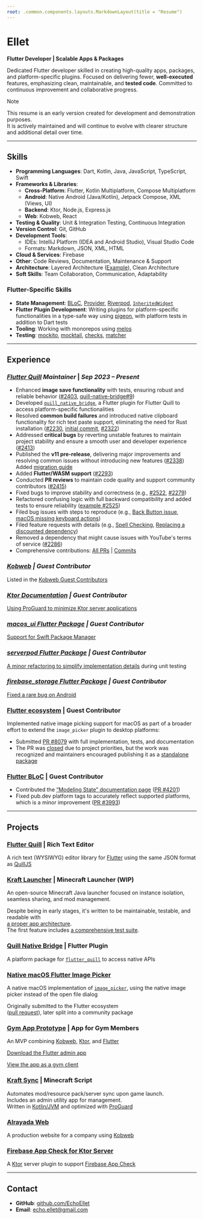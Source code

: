 ```yaml
---
root: .common.components.layouts.MarkdownLayout(title = "Resume")
---
```


[//]: # (TODO: Prepare the resume)

# **Ellet**

**Flutter Developer | Scalable Apps & Packages**

Dedicated Flutter developer skilled in creating high-quality apps, packages, and platform-specific plugins.
Focused on delivering fewer, **well-executed** features, emphasizing clean, maintainable, and **tested code**.
Committed to continuous improvement and collaborative progress.

> [!NOTE]
> This resume is an early version created for development and demonstration purposes.  
> It is actively maintained and will continue to evolve with clearer structure and additional detail over time.

---

## **Skills**

- **Programming Languages**: Dart, Kotlin, Java, JavaScript, TypeScript, Swift
- **Frameworks & Libraries**:
    - **Cross-Platform**: Flutter, Kotlin Multiplatform, Compose Multiplatform
    - **Android**: Native Android (Java/Kotlin), Jetpack Compose, XML (Views, UI)
    - **Backend**: Ktor, Node.js, Express.js
    - **Web**: Kobweb, React
- **Testing & Quality**: Unit & Integration Testing, Continuous Integration
- **Version Control**: Git, GitHub
- **Development Tools**:
    - IDEs: IntelliJ Platform (IDEA and Android Studio), Visual Studio Code
    - Formats: Markdown, JSON, XML, HTML
- **Cloud & Services**: Firebase
- **Other**: Code Reviews, Documentation, Maintenance & Support
- **Architecture**: Layered Architecture ([Example](https://github.com/KraftLauncher/kraft-launcher/blob/main/docs/ARCHITECTURE.md)), Clean Architecture
- **Soft Skills**: Team Collaboration, Communication, Adaptability

### **Flutter-Specific Skills**

- **State Management**: [BLoC](https://pub.dev/packages/flutter_bloc),
  [Provider](https://pub.dev/packages/provider), [Riverpod](https://pub.dev/packages/riverpod), [`InheritedWidget`](https://api.flutter.dev/flutter/widgets/InheritedWidget-class.html)
- **Flutter Plugin Development**: Writing plugins for platform-specific functionalities in a type-safe way
  using [pigeon](https://pub.dev/packages/pigeon), with platform tests in addition to Dart tests
- **Tooling**: Working with monorepos using [melos](https://pub.dev/packages/melos)
- **Testing**: [mockito](https://pub.dev/packages/mockito),
  [mocktail](https://pub.dev/packages/mocktail), [checks](https://pub.dev/packages/checks),
  [matcher](https://pub.dev/packages/matcher)

---

## **Experience**

### *[Flutter Quill](https://github.com/singerdmx/flutter-quill) Maintainer* | *Sep 2023 – Present*

- Enhanced **image save functionality** with tests, ensuring robust and reliable
  behavior ([#2403](https://github.com/singerdmx/flutter-quill/pull/2403), [quill-native-bridge#9](https://github.com/FlutterQuill/quill-native-bridge/pull/9))
- Developed [`quill_native_bridge`](https://pub.dev/packages/quill_native_bridge), a Flutter plugin for Flutter Quill to
  access platform-specific functionalities
- Resolved **common build failures** and introduced native clipboard functionality for rich text paste support,
  eliminating the need for Rust
  installation ([#2230](https://github.com/singerdmx/flutter-quill/pull/2230), [initial commit](https://github.com/FlutterQuill/quill-native-bridge/commit/3165de2b4e2c43b32cdf425c3b12ed62545ad030), [#2322](https://github.com/singerdmx/flutter-quill/pull/2322))
- Addressed **critical bugs** by reverting unstable features to maintain project stability and ensure a smooth user and
  developer experience ([#2413](https://github.com/singerdmx/flutter-quill/pull/2413))
- Published the **v11 pre-release**, delivering major improvements and resolving common issues without introducing new
  features ([#2338](https://github.com/singerdmx/flutter-quill/pull/2338))  
  Added [migration guide](https://github.com/singerdmx/flutter-quill/blob/master/doc/migration/10_to_11.md)
- Added **Flutter/WASM support** ([#2293](https://github.com/singerdmx/flutter-quill/pull/2293))
- Conducted **PR reviews** to maintain code quality and support community
  contributors ([#2415](https://github.com/singerdmx/flutter-quill/pull/2415))
- Fixed bugs to improve stability and correctness (e.g., [#2522](https://github.com/singerdmx/flutter-quill/pull/2522), [#2279](https://github.com/singerdmx/flutter-quill/pull/2279))
- Refactored confusing logic with full backward compatibility and added tests to ensure reliability ([example #2525](https://github.com/singerdmx/flutter-quill/pull/2525))
- Filed bug issues with steps to reproduce (e.g., [Back Button issue](https://github.com/singerdmx/flutter-quill/issues/2527), [macOS missing keyboard actions](https://github.com/singerdmx/flutter-quill/issues/2288))
- Filed feature requests with details (e.g., [Spell Checking](https://github.com/singerdmx/flutter-quill/issues/2246), [Replacing a discounted dependency](https://github.com/singerdmx/flutter-quill/issues/2290))
- Removed a dependency that might cause issues with YouTube's terms of service ([#2286](https://github.com/singerdmx/flutter-quill/pull/2286))
- Comprehensive
  contributions: [All PRs](https://github.com/singerdmx/flutter-quill/pulls?q=is%3Apr+author%3AEchoEllet) | [Commits](https://github.com/singerdmx/flutter-quill/commits/master/?author=EchoEllet)

### *[Kobweb](https://github.com/varabyte/kobweb) | Guest Contributor*

Listed in the [Kobweb Guest Contributors](https://kobweb.varabyte.com/docs/community/contributors#guest-contributors)

### *[Ktor Documentation](https://github.com/ktorio/ktor-documentation) | Guest Contributor*

[Using ProGuard to minimize Ktor server applications](https://github.com/ktorio/ktor-documentation/pull/481/files)

### *[macos_ui Flutter Package](https://pub.dev/packages/macos_ui) | Guest Contributor*

[Support for Swift Package Manager](https://github.com/macosui/macos_window_utils.dart/pull/66)

### *[serverpod Flutter Package](https://pub.dev/packages/serverpod_flutter) | Guest Contributor*

[A minor refactoring to simplify implementation details](https://github.com/serverpod/serverpod/pull/3439/files) during
unit testing

### *[firebase_storage Flutter Package](https://pub.dev/packages/firebase_storage) | Guest Contributor*

[Fixed a rare bug on Android](https://github.com/firebase/flutterfire/pull/12047)

### **[Flutter ecosystem](https://github.com/flutter/packages) | Guest Contributor**

Implemented native image picking support for macOS as part of a broader effort to 
extend the `image_picker` plugin to desktop platforms:

  - Submitted [PR #8079](https://github.com/flutter/packages/pull/8079) with full implementation, tests, and
    documentation
  - The PR was [closed](https://github.com/flutter/packages/pull/8079#issuecomment-2578911082) due to project priorities,
    but the work was recognized and maintainers encouraged publishing it as
    a [standalone package](https://pub.dev/packages/native_image_picker_macos)

### **[Flutter BLoC](https://bloclibrary.dev/) | Guest Contributor**

- Contributed the [“Modeling State” documentation page](https://bloclibrary.dev/modeling-state/) ([PR #4201](https://github.com/felangel/bloc/pull/4201))
- Fixed pub.dev platform tags to accurately reflect supported platforms, which is a minor improvement ([PR #3993](https://github.com/felangel/bloc/pull/3993))

---

## **Projects**

### **[Flutter Quill](https://github.com/singerdmx/flutter-quill/)** | Rich Text Editor

A rich text (WYSIWYG) editor library for [Flutter](https://flutter.dev/) using the same JSON format
as [QuillJS](https://quilljs.com/)

### **[Kraft Launcher](https://github.com/KraftLauncher/kraft-launcher)** | Minecraft Launcher (WIP)

An open-source Minecraft Java launcher focused on instance isolation, seamless sharing, and mod management.

Despite being in early stages, it's written to be maintainable, testable, and readable with  
[a proper app architecture](https://github.com/KraftLauncher/kraft-launcher/blob/main/docs/ARCHITECTURE.md).  
The first feature
includes [a comprehensive test suite](https://github.com/KraftLauncher/kraft-launcher/tree/main/test/account/logic).

### **[Quill Native Bridge](https://pub.dev/packages/quill_native_bridge)** | Flutter Plugin

A platform package for [`flutter_quill`](https://pub.dev/packages/flutter_quill) to access native APIs

### **[Native macOS Flutter Image Picker](https://github.com/CompileKernel/native-image-picker-macos)**

A native macOS implementation of [`image_picker`](https://pub.dev/packages/image_picker), using the native image picker
instead of the open file dialog

Originally submitted to the Flutter ecosystem  
([pull request](https://github.com/flutter/packages/pull/8079)), later split into a community package

### **[Gym App Prototype](https://github.com/EchoEllet/gym-app-prototype)** | App for Gym Members

An MVP combining [Kobweb](https://github.com/varabyte/kobweb), [Ktor](https://ktor.io/),
and [Flutter](https://flutter.dev/)

[Download the Flutter admin app](https://drive.google.com/file/d/1SntZE2yHYe4HgFEWOmR1h-wwg33FATd4/view?usp=sharing)

[View the app as a gym client](https://freshkernel.dev/login?userId=67fc361c40388d1ee512fdff&loginToken=SzkZ1VLkZwbvBIOcYuSEGNHwVGjV1VjPhYODIwETik8)

### **[Kraft Sync](https://github.com/FreshKernel/kraft-sync/)** | Minecraft Script

Automates mod/resource pack/server sync upon game launch.  
Includes an admin utility app for management.  
Written in [Kotlin/JVM](https://kotlinlang.org/docs/jvm-get-started.html) and optimized
with [ProGuard](https://github.com/Guardsquare/proguard)

### **[Alrayada Web](https://github.com/FreshKernel/alrayada-web)**

A production website for a company using [Kobweb](https://github.com/varabyte/kobweb)

### **[Firebase App Check for Ktor Server](https://github.com/FreshKernel/ktor-server-firebase-app-check)**

A [Ktor](https://ktor.io/) server plugin to support [Firebase App Check](https://firebase.google.com/docs/app-check)

---

## **Contact**

- **GitHub**: [github.com/EchoEllet](https://github.com/EchoEllet)
- **Email**: [echo.ellet@gmail.com](mailto:echo.ellet@gmail.com)
